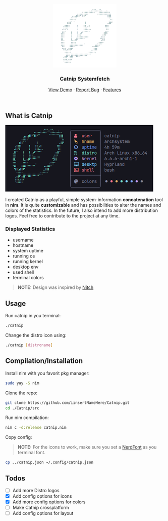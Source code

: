 <br />
<div align="center">
  <a href="https://github.com/iinsertNameHere/Catnip">
    <img src="image/logo.png" alt="Logo" width="200" height="200">
  </a>

<h3 align="center">Catnip Systemfetch</h3>
  <p align="center">
    <a href="image/demo.png">View Demo</a>
    ·
    <a href="https://github.com/iinsertNameHere/Catnip/issues">Report Bug</a>
    ·
    <a href="https://github.com/iinsertNameHere/Catnip/issues">Features</a>
  </p>
</div>
<br>

## What is Catnip

![demoimage](image/demo.png)

I created Catnip as a playful, simple system-information **concatenation** tool in **nim**. It is quite **customizable** and has possibilities to alter the names and colors of the statistics. In the future, I also intend to add more distribution logos. Feel free to contribute to the project at any time.

### Displayed Statistics
- username
- hostname
- system uptime
- running os
- running kernel
- desktop env
- used shell
- terminal colors

>**NOTE:** Design was inspired by [Nitch](https://github.com/ssleert/nitch)

## Usage
Run catnip in you terminal:
```bash
./catnip
```

Change the distro icon using:
```bash
./catnip [distroname]
```


##  Compilation/Installation
Install nim with you favorit pkg manager:
```bash
sudo yay -S nim
```

Clone the repo:
```bash
git clone https://github.com/iinsertNameHere/Catnip.git
cd ./Catnip/src
```

Run nim compilation:
```bash
nim c -d:release catnip.nim
```

Copy config:
>**NOTE:** For the icons to work, make sure you set a [NerdFont](https://www.nerdfonts.com/) as you terminal font.
```bash
cp ../catnip.json ~/.config/catnip.json
```

## Todos
- [ ] Add more Distro logos
- [X] Add config options for icons
- [X] Add more config options for colors
- [ ] Make Catnip crossplatform
- [ ] Add config options for layout
